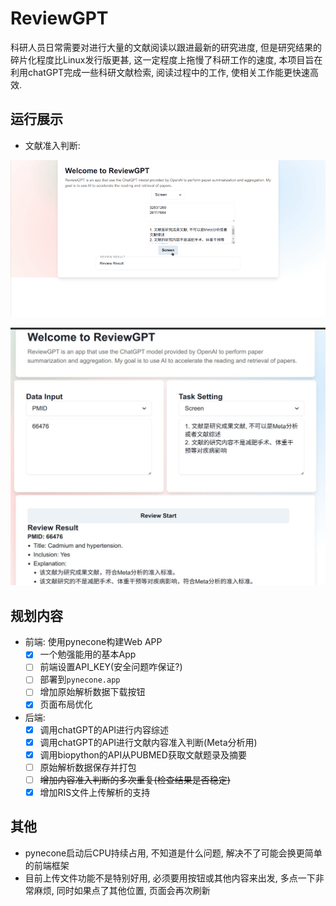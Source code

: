 # ReviewGPT

科研人员日常需要对进行大量的文献阅读以跟进最新的研究进度, 但是研究结果的碎片化程度比Linux发行版更甚, 这一定程度上拖慢了科研工作的速度, 本项目旨在利用chatGPT完成一些科研文献检索, 阅读过程中的工作, 使相关工作能更快速高效.

## 运行展示

- 文献准入判断:

![run](img/run.gif)

![demo](img/demo.png)

## 规划内容

- 前端: 使用pynecone构建Web APP
  + [x] 一个勉强能用的基本App
  + [ ] 前端设置API_KEY(安全问题咋保证?)
  + [ ] 部署到`pynecone.app`
  + [ ] 增加原始解析数据下载按钮
  + [x] 页面布局优化
- 后端: 
  + [x] 调用chatGPT的API进行内容综述
  + [x] 调用chatGPT的API进行文献内容准入判断(Meta分析用)
  + [x] 调用biopython的API从PUBMED获取文献题录及摘要
  + [ ] 原始解析数据保存并打包
  + [ ] ~~增加内容准入判断的多次重复(检查结果是否稳定)~~
  + [x] 增加RIS文件上传解析的支持

## 其他

- pynecone启动后CPU持续占用, 不知道是什么问题, 解决不了可能会换更简单的前端框架
- 目前上传文件功能不是特别好用, 必须要用按钮或其他内容来出发, 多点一下非常麻烦, 同时如果点了其他位置, 页面会再次刷新